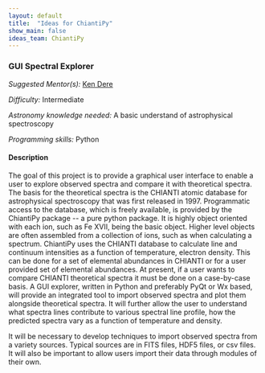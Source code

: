 ```yaml
---
layout: default
title:  "Ideas for ChiantiPy"
show_main: false
ideas_team: ChiantiPy
---
```


### GUI Spectral Explorer

*Suggested Mentor(s):* [Ken Dere](http://sourceforge.net/u/kdere/profile/)

*Difficulty:* Intermediate

*Astronomy knowledge needed:* A basic understand of astrophysical spectroscopy

*Programming skills:* Python

#### Description

The goal of this project is to provide a graphical user interface to
enable a user to explore observed spectra and compare it with
theoretical spectra.  The basis for the theoretical spectra is the
CHIANTI atomic database for astrophysical spectroscopy that was
first released in 1997.  Programmatic access to the database, which
is freely available, is provided by the ChiantiPy package -- a pure
python package.  It is highly object oriented with each ion, such as
Fe XVII, being the basic object.  Higher level objects are often
assembled from a collection of ions, such as when calculating a
spectrum.  ChiantiPy uses the CHIANTI database to calculate line and
continuum intensities as a function of temperature, electron
density. This can be done for a set of elemental abundances in
CHIANTI or for a user provided set of elemental abundances.  At
present, if a user wants to compare CHIANTI theoretical spectra it
must be done on a case-by-case basis.  A GUI explorer, written in
Python and preferably PyQt or Wx based, will provide an integrated
tool to import observed spectra and plot them alongside theoretical
spectra.  It will further allow the user to understand what spectra
lines contribute to various spectral line profile, how the predicted
spectra vary as a function of temperature and density.

It will be necessary to develop techniques to import observed
spectra from a variety sources.  Typical sources are in FITS files,
HDF5 files, or csv files.  It will also be important to allow users
import their data through modules of their own.
